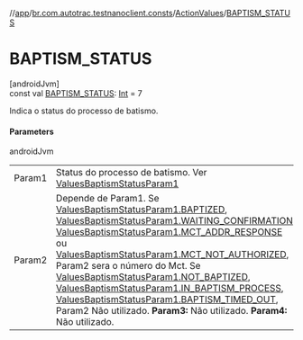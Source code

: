 //[app](../../../index.md)/[br.com.autotrac.testnanoclient.consts](../index.md)/[ActionValues](index.md)/[BAPTISM_STATUS](-b-a-p-t-i-s-m_-s-t-a-t-u-s.md)

# BAPTISM_STATUS

[androidJvm]\
const val [BAPTISM_STATUS](-b-a-p-t-i-s-m_-s-t-a-t-u-s.md): [Int](https://kotlinlang.org/api/latest/jvm/stdlib/kotlin/-int/index.html) = 7

Indica o status do processo de batismo.

#### Parameters

androidJvm

| | |
|---|---|
| Param1 | Status do processo de batismo. Ver [ValuesBaptismStatusParam1](-values-baptism-status-param1/index.md) |
| Param2 | Depende de Param1. Se [ValuesBaptismStatusParam1.BAPTIZED](-values-baptism-status-param1/-b-a-p-t-i-z-e-d.md), [ValuesBaptismStatusParam1.WAITING_CONFIRMATION](-values-baptism-status-param1/-w-a-i-t-i-n-g_-c-o-n-f-i-r-m-a-t-i-o-n.md), [ValuesBaptismStatusParam1.MCT_ADDR_RESPONSE](-values-baptism-status-param1/-m-c-t_-a-d-d-r_-r-e-s-p-o-n-s-e.md) ou [ValuesBaptismStatusParam1.MCT_NOT_AUTHORIZED](-values-baptism-status-param1/-m-c-t_-n-o-t_-a-u-t-h-o-r-i-z-e-d.md), Param2 sera o número do Mct. Se [ValuesBaptismStatusParam1.NOT_BAPTIZED](-values-baptism-status-param1/-n-o-t_-b-a-p-t-i-z-e-d.md), [ValuesBaptismStatusParam1.IN_BAPTISM_PROCESS](-values-baptism-status-param1/-i-n_-b-a-p-t-i-s-m_-p-r-o-c-e-s-s.md), [ValuesBaptismStatusParam1.BAPTISM_TIMED_OUT](-values-baptism-status-param1/-b-a-p-t-i-s-m_-t-i-m-e-d_-o-u-t.md), Param2 Não utilizado. **Param3:** Não utilizado. **Param4:** Não utilizado. |
